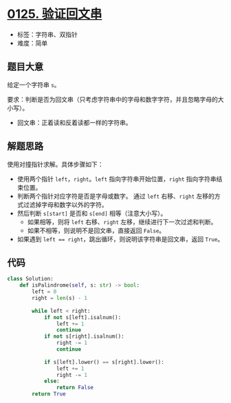 # [0125. 验证回文串](https://leetcode.cn/problems/valid-palindrome/)

- 标签：字符串、双指针
- 难度：简单

## 题目大意

给定一个字符串 `s`。

要求：判断是否为回文串（只考虑字符串中的字母和数字字符，并且忽略字母的大小写）。

- 回文串：正着读和反着读都一样的字符串。

## 解题思路

使用对撞指针求解。具体步骤如下：

- 使用两个指针 `left`，`right`。`left` 指向字符串开始位置，`right` 指向字符串结束位置。
- 判断两个指针对应字符是否是字母或数字。 通过 `left` 右移、`right` 左移的方式过滤掉字母和数字以外的字符。
- 然后判断 `s[start]` 是否和 `s[end]` 相等（注意大小写）。
  - 如果相等，则将 `left` 右移、`right` 左移，继续进行下一次过滤和判断。
  - 如果不相等，则说明不是回文串，直接返回 `False`。
- 如果遇到 `left == right`，跳出循环，则说明该字符串是回文串，返回 `True`。

## 代码

```Python
class Solution:
    def isPalindrome(self, s: str) -> bool:
        left = 0
        right = len(s) - 1
        
        while left < right:
            if not s[left].isalnum():
                left += 1
                continue
            if not s[right].isalnum():
                right -= 1
                continue
            
            if s[left].lower() == s[right].lower():
                left += 1
                right -= 1
            else:
                return False
        return True
```

